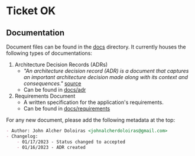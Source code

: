 # Ticket OK

## Documentation

Document files can be found in the [docs](./docs) directory. It currently houses the following types of documentations:

1. Architecture Decision Records (ADRs)
    - _"An architecture decision record (ADR) is a document that captures an important architecture decision made along
      with its context and consequences."_ [source](https://github.com/joelparkerhenderson/architecture-decision-record)
    - Can be found in [docs/adr](./docs/adr)
2. Requirements Document
    - A written specification for the application's requirements.
    - Can be found in [docs/requirements](./docs/requirements)

For any new document, please add the following metadata at the top:

```markdown
- Author: John Alcher Doloiras <johnalcherdoloiras@gmail.com>
- Changelog:
    - 01/17/2023 - Status changed to accepted
    - 01/16/2023 - ADR created
```